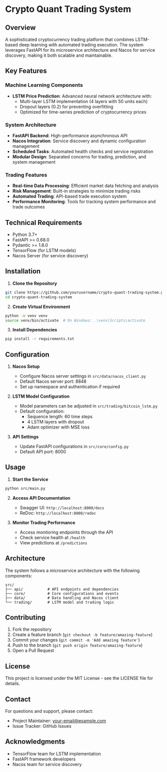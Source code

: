 # Crypto Quant Trading System

## Overview

A sophisticated cryptocurrency trading platform that combines LSTM-based deep learning with automated trading execution. The system leverages FastAPI for its microservice architecture and Nacos for service discovery, making it both scalable and maintainable.

## Key Features

### Machine Learning Components
- **LSTM Price Prediction**: Advanced neural network architecture with:
  - Multi-layer LSTM implementation (4 layers with 50 units each)
  - Dropout layers (0.2) for preventing overfitting
  - Optimized for time-series prediction of cryptocurrency prices

### System Architecture
- **FastAPI Backend**: High-performance asynchronous API
- **Nacos Integration**: Service discovery and dynamic configuration management
- **Scheduled Tasks**: Automated health checks and service registration
- **Modular Design**: Separated concerns for trading, prediction, and system management

### Trading Features
- **Real-time Data Processing**: Efficient market data fetching and analysis
- **Risk Management**: Built-in strategies to minimize trading risks
- **Automated Trading**: API-based trade execution system
- **Performance Monitoring**: Tools for tracking system performance and trade outcomes

## Technical Requirements

- Python 3.7+
- FastAPI >= 0.68.0
- Pydantic >= 1.8.0
- TensorFlow (for LSTM models)
- Nacos Server (for service discovery)

## Installation

1. **Clone the Repository**
```bash
git clone https://github.com/yourusername/crypto-quant-trading-system.git
cd crypto-quant-trading-system
```

2. **Create Virtual Environment**
```bash
python -m venv venv
source venv/bin/activate  # On Windows: .\venv\Scripts\activate
```

3. **Install Dependencies**
```bash
pip install -r requirements.txt
```

## Configuration

1. **Nacos Setup**
   - Configure Nacos server settings in `src/data/nacos_client.py`
   - Default Nacos server port: 8848
   - Set up namespace and authentication if required

2. **LSTM Model Configuration**
   - Model parameters can be adjusted in `src/trading/bitcoin_lstm.py`
   - Default configuration:
     - Sequence length: 60 time steps
     - 4 LSTM layers with dropout
     - Adam optimizer with MSE loss

3. **API Settings**
   - Update FastAPI configurations in `src/core/config.py`
   - Default API port: 8000

## Usage

1. **Start the Service**
```bash
python src/main.py
```

2. **Access API Documentation**
   - Swagger UI: `http://localhost:8000/docs`
   - ReDoc: `http://localhost:8000/redoc`

3. **Monitor Trading Performance**
   - Access monitoring endpoints through the API
   - Check service health at `/health`
   - View predictions at `/predictions`

## Architecture

The system follows a microservice architecture with the following components:

```
src/
├── api/           # API endpoints and dependencies
├── core/          # Core configurations and events
├── data/          # Data handling and Nacos client
└── trading/       # LSTM model and trading logic
```

## Contributing

1. Fork the repository
2. Create a feature branch (`git checkout -b feature/amazing-feature`)
3. Commit your changes (`git commit -m 'Add amazing feature'`)
4. Push to the branch (`git push origin feature/amazing-feature`)
5. Open a Pull Request

## License

This project is licensed under the MIT License - see the LICENSE file for details.

## Contact

For questions and support, please contact:
- Project Maintainer: your-email@example.com
- Issue Tracker: GitHub Issues

## Acknowledgments

- TensorFlow team for LSTM implementation
- FastAPI framework developers
- Nacos team for service discovery